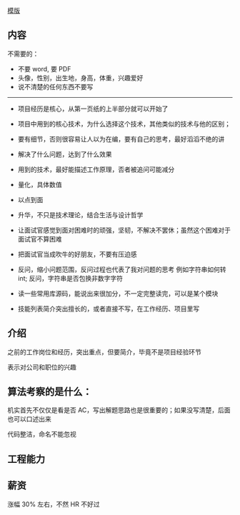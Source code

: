 [模版](./模版.jpg)

## 内容

不需要的：

- 不要 word, 要 PDF
- 头像，性别，出生地，身高，体重，兴趣爱好
- 说不清楚的任何东西不要写

---

- 项目经历是核心，从第一页纸的上半部分就可以开始了
- 项目中用到的核心技术，为什么选择这个技术，其他类似的技术与他的区别；
- 要有细节，否则很容易让人以为在编，要有自己的思考，最好滔滔不绝的讲
- 解决了什么问题，达到了什么效果
- 用到的技术，最好能描述工作原理，否者被追问可能减分
- 量化，具体数值
- 以点到面
- 升华，不只是技术理论，结合生活与设计哲学

- 让面试官感觉到面对困难时的顽强，坚韧，不解决不罢休；虽然这个困难对于面试官不算困难
- 把面试官当成吹牛的好朋友，不要有压迫感

- 反问，缩小问题范围，反问过程也代表了我对问题的思考
  例如字符串如何转 int; 反问，字符串是否包换非数字字符

- 读一些常用库源码，能说出来很加分，不一定完整读完，可以是某个模块
- 技能列表简介突出擅长的，或者直接不写，在工作经历、项目里写

## 介绍

之前的工作岗位和经历，突出重点，但要简介，毕竟不是项目经验环节

表示对公司和职位的兴趣

## 算法考察的是什么：

机实首先不仅仅是看是否 AC，写出解题思路也是很重要的；如果没写清楚，后面也可以口述出来

代码整洁，命名不能忽视

## 工程能力

## 薪资

涨幅 30% 左右，不然 HR 不好过
